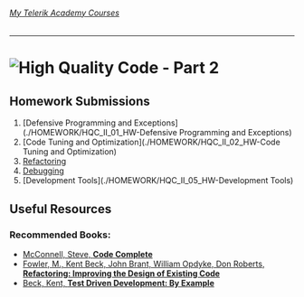 ###### [My Telerik Academy Courses](https://github.com/nikolovdeyan/TelerikAcademy) 
-------------------------------------

![High Quality Code - Part 2](https://raw.githubusercontent.com/nikolovdeyan/telerikacademy/master/.resources/HQCII_large.png)
=====================================

## Homework Submissions
1. [Defensive Programming and Exceptions](./HOMEWORK/HQC_II_01_HW-Defensive Programming and Exceptions)
2. [Code Tuning and Optimization](./HOMEWORK/HQC_II_02_HW-Code Tuning and Optimization)
3. [Refactoring](./HOMEWORK/HQC_II_03_HW-Refactoring)
4. [Debugging](./HOMEWORK/HQC_II_04_HW-Debugging)
5. [Development Tools](./HOMEWORK/HQC_II_05_HW-Development Tools)
 
## Useful Resources
### Recommended Books: 
 - [McConnell, Steve, **Code Complete**]()
 - [Fowler, M., Kent Beck, John Brant, William Opdyke, Don Roberts, **Refactoring: Improving the Design of Existing Code**]()
 - [Beck, Kent, **Test Driven Development: By Example**]()